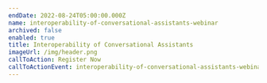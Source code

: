 ```yaml
---
endDate: 2022-08-24T05:00:00.000Z
name: interoperability-of-conversational-assistants-webinar
archived: false
enabled: true
title: Interoperability of Conversational Assistants
imageUrl: /img/header.png
callToAction: Register Now
callToActionEvent: interoperability-of-conversational-assistants-webinar
---
```


